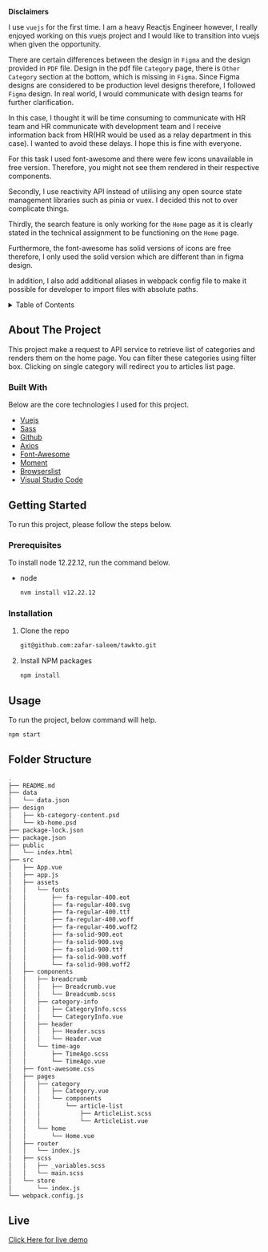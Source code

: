 **Disclaimers**

I use `vuejs` for the first time. I am a heavy Reactjs Engineer however, I really enjoyed working on this vuejs project and I would like to transition into vuejs when given the opportunity.

There are certain differences between the design in `Figma` and the design provided in `PDF` file. Design in the pdf file `Category` page, there is `Other Category` section at the bottom, which is missing in `Figma`. Since Figma designs are considered to be production level designs therefore, I followed `Figma` design. In real world, I would communicate with design teams for further clarification.

In this case, I thought it will be time consuming to communicate with HR team and HR communicate with development team and I receive information back from HR(HR would be used as a relay department in this case). I wanted to avoid these delays. I hope this is fine with everyone.

For this task I used font-awesome and there were few icons unavailable in free version. Therefore, you might not see them rendered in their respective components.

Secondly, I use reactivity API instead of utilising any open source state management libraries such as pinia or vuex. I decided this not to over complicate things.

Thirdly, the search feature is only working for the `Home` page as it is clearly stated in the technical assignment to be functioning on the `Home` page.

Furthermore, the font-awesome has solid versions of icons are free therefore, I only used the solid version which are different than in figma design.

In addition, I also add additional aliases in webpack config file to make it possible for developer to import files with absolute paths.

<!-- TABLE OF CONTENTS -->
<details>
  <summary>Table of Contents</summary>
  <ol>
    <li>
      <a href="#about-the-project">About The Project</a>
      <ul>
        <li><a href="#built-with">Built With</a></li>
      </ul>
    </li>
    <li>
      <a href="#getting-started">Getting Started</a>
      <ul>
        <li><a href="#prerequisites">Prerequisites</a></li>
        <li><a href="#installation">Installation</a></li>
      </ul>
    </li>
    <li><a href="#usage">Usage</a></li>
    <li><a href="#folder-structure">Folder Structure</a></li>
  </ol>
</details>

<!-- ABOUT THE PROJECT -->
## About The Project

This project make a request to API service to retrieve list of categories and renders them on the home page. You can filter these categories using filter box. Clicking on single category will redirect you to articles list page.

### Built With

Below are the core technologies I used for this project.

* [Vuejs](https://vuejs.org/)
* [Sass](https://sass-lang.com/)
* [Github](https://github.com/)
* [Axios](https://axios-http.com/)
* [Font-Awesome](https://fontawesome.com/)
* [Moment](https://momentjs.com/)
* [Browserslist](https://github.com/browserslist/browserslist)
* [Visual Studio Code](https://code.visualstudio.com/)


## Getting Started

To run this project, please follow the steps below.

### Prerequisites

To install node 12.22.12, run the command below.

* node
  ```sh
  nvm install v12.22.12
  ```

### Installation

1. Clone the repo
   ```sh
   git@github.com:zafar-saleem/tawkto.git
   ```
2. Install NPM packages
   ```sh
   npm install
   ```


## Usage

To run the project, below command will help.

  ```sh
  npm start
  ```


<!-- FOLDER STRUCTURE -->
## Folder Structure

  ```bash
  .
├── README.md
├── data
│   └── data.json
├── design
│   ├── kb-category-content.psd
│   └── kb-home.psd
├── package-lock.json
├── package.json
├── public
│   └── index.html
├── src
│   ├── App.vue
│   ├── app.js
│   ├── assets
│   │   └── fonts
│   │       ├── fa-regular-400.eot
│   │       ├── fa-regular-400.svg
│   │       ├── fa-regular-400.ttf
│   │       ├── fa-regular-400.woff
│   │       ├── fa-regular-400.woff2
│   │       ├── fa-solid-900.eot
│   │       ├── fa-solid-900.svg
│   │       ├── fa-solid-900.ttf
│   │       ├── fa-solid-900.woff
│   │       └── fa-solid-900.woff2
│   ├── components
│   │   ├── breadcrumb
│   │   │   ├── Breadcrumb.vue
│   │   │   └── Breadcumb.scss
│   │   ├── category-info
│   │   │   ├── CategoryInfo.scss
│   │   │   └── CategoryInfo.vue
│   │   ├── header
│   │   │   ├── Header.scss
│   │   │   └── Header.vue
│   │   └── time-ago
│   │       ├── TimeAgo.scss
│   │       └── TimeAgo.vue
│   ├── font-awesome.css
│   ├── pages
│   │   ├── category
│   │   │   ├── Category.vue
│   │   │   └── components
│   │   │       └── article-list
│   │   │           ├── ArticleList.scss
│   │   │           └── ArticleList.vue
│   │   └── home
│   │       └── Home.vue
│   ├── router
│   │   └── index.js
│   ├── scss
│   │   ├── _variables.scss
│   │   └── main.scss
│   └── store
│       └── index.js
└── webpack.config.js
  ```


## Live
[Click Here for live demo](https://youtu.be/UwG9qptHEx0)

